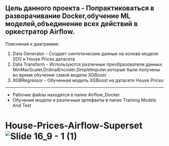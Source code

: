 Цель данного проекта - Попрактиковаться в разворачивание Docker,обучение ML моделей,объединение всех действий в оркестратор Airflow.
---
Пояснения к диаграмме:
1. Data Generator - Создает синтетические данные на основе модели SDV и House Prices датасета
2. Data Transform - Используются различные преобразователи данных: MinMaxScaler,OrdinalEncoder,SimpleImputer,которые были получены во время обучения самой модели XGBoost
3. XGBRegressor - Обученная модель XGBoost на датасете House Prices
---
- Рабочие файлы находятся в папке Airflow_Docker
- Обучения модели и различные артефакты в папке Training Models And Test

# House-Prices-Airflow-Superset![Slide 16_9 - 1 (1)](https://github.com/user-attachments/assets/241e054c-5203-4e60-944a-b922f04db5c2)

